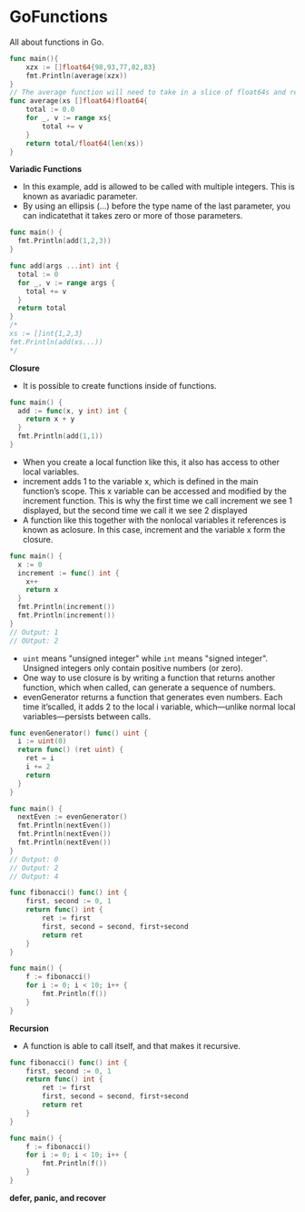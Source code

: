 # GoFunctions
All about functions in Go.

```go
func main(){
	xzx := []float64{98,93,77,82,83}
	fmt.Println(average(xzx))
}
// The average function will need to take in a slice of float64s and return one float64.
func average(xs []float64)float64{
	total := 0.0
	for _, v := range xs{
		total += v
	}
	return total/float64(len(xs))
}
```


**Variadic Functions**
* In this example, add is allowed to be called with multiple integers. This is known as avariadic parameter.
* By using an ellipsis (...) before the type name of the last parameter, you can indicatethat it takes zero or more of those parameters.

```go
func main() {
  fmt.Println(add(1,2,3))
}

func add(args ...int) int {
  total := 0
  for _, v := range args {
    total += v
  }
  return total
}
/*
xs := []int{1,2,3}    
fmt.Println(add(xs...))
*/
```


**Closure**
* It is possible to create functions inside of functions.

```go
func main() {
  add := func(x, y int) int {
    return x + y
  }
  fmt.Println(add(1,1))
}
```


* When  you  create  a  local  function  like  this,  it  also  has access to other local variables.
* increment adds 1 to the variable x, which is defined in the main function’s scope. This x variable can be accessed and  modified by the increment function. This is why the first time we call increment we see 1 displayed, but the second time we call it we see 2 displayed
* A function like this together with the nonlocal variables it references is known as aclosure. In this case, increment and the variable x form the closure.
```go
func main() {
  x := 0
  increment := func() int {
    x++
    return x
  }
  fmt.Println(increment())
  fmt.Println(increment())
}
// Output: 1
// OUtput: 2
```


* `uint` means "unsigned integer" while `int` means "signed integer". Unsigned integers only contain positive numbers (or zero).
* One way to use closure is by writing a function that returns another function, which when called, can generate a sequence of numbers.
* evenGenerator returns a function that generates even numbers. Each time it’scalled, it adds 2 to the local i variable, which—unlike normal local variables—persists between calls.
```go
func evenGenerator() func() uint {
  i := uint(0)
  return func() (ret uint) {
    ret = i
    i += 2
    return
  }
}

func main() {
  nextEven := evenGenerator()
  fmt.Println(nextEven())
  fmt.Println(nextEven())
  fmt.Println(nextEven())
}
// Output: 0
// Output: 2
// Output: 4
```
```go
func fibonacci() func() int {
	first, second := 0, 1
	return func() int {
		ret := first
		first, second = second, first+second
		return ret
	}
}

func main() {
	f := fibonacci()
	for i := 0; i < 10; i++ {
		fmt.Println(f())
	}
}
```

**Recursion**
* A function is able to call itself, and that makes it recursive.
```go
func fibonacci() func() int {
	first, second := 0, 1
	return func() int {
		ret := first
		first, second = second, first+second
		return ret
	}
}

func main() {
	f := fibonacci()
	for i := 0; i < 10; i++ {
		fmt.Println(f())
	}
}
```


**defer, panic, and recover**
